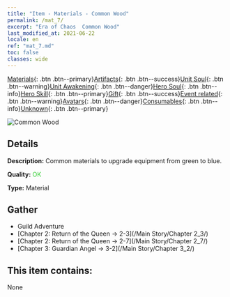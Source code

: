```yaml
---
title: "Item - Materials - Common Wood"
permalink: /mat_7/
excerpt: "Era of Chaos  Common Wood"
last_modified_at: 2021-06-22
locale: en
ref: "mat_7.md"
toc: false
classes: wide
---
```

 [Materials](/Items/){: .btn .btn--primary}[Artifacts](/Items/Artifacts/){: .btn .btn--success}[Unit Soul](/Items/UnitSoul/){: .btn .btn--warning}[Unit Awakening](/Items/UnitAwakening/){: .btn .btn--danger}[Hero Soul](/Items/HeroSoul/){: .btn .btn--info}[Hero Skill](/Items/HeroSkill/){: .btn .btn--primary}[Gift](/Items/Gift/){: .btn .btn--success}[Event related](/Items/Events/){: .btn .btn--warning}[Avatars](/Items/Avatars/){: .btn .btn--danger}[Consumables](/Items/Consumables/){: .btn .btn--info}[Unknown](/Items/Unknown/){: .btn .btn--primary}

 ![Common Wood](/images/t/i_cailiao_mucai1.png)

## Details
 **Description:** Common materials to upgrade equipment from green to blue.

 **Quality:** <span style="color: #32CD32">OK</span>

 **Type:** Material

## Gather

*    Guild Adventure 
*    [Chapter 2: Return of the Queen -> 2-3](/Main Story/Chapter 2_3/) 
*    [Chapter 2: Return of the Queen -> 2-7](/Main Story/Chapter 2_7/) 
*    [Chapter 3: Guardian Angel -> 3-2](/Main Story/Chapter 3_2/) 

## This item contains:

  None

